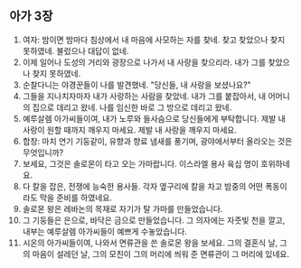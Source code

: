 ## 아가 3장

1. 여자: 밤이면 밤마다 침상에서 내 마음에 사모하는 자를 찾네. 찾고 찾았으나 찾지 못하였네. 불렀으나 대답이 없네.
2. 이제 일어나 도성의 거리와 광장으로 나가서 내 사랑을 찾으리라. 내가 그를 찾았으나 찾지 못하였네.
3. 순찰다니는 야경꾼들이 나를 발견했네. "당신들, 내 사랑을 보셨나요?"
4. 그들을 지나치자마자 내가 사랑하는 사람을 찾았네. 내가 그를 붙잡아서, 내 어머니의 집으로 데리고 왔네. 나를 임신한 바로 그 방으로 데리고 왔네.
5. 예루살렘 아가씨들이여, 내가 노루와 들사슴으로 당신들에게 부탁합니다. 제발 내 사랑이 원할 때까지 깨우지 마세요. 제발 내 사랑을 깨우지 마세요.
6. 합창: 마치 연기 기둥같이, 유향과 향료 냄새를 풍기며, 광야에서부터 올라오는 것은 무엇입니까?
7. 보세요, 그것은 솔로몬이 타고 오는 가마랍니다. 이스라엘 용사 육십 명이 호위하네요.
8. 다 칼을 잡은, 전쟁에 능숙한 용사들. 각자 옆구리에 칼을 차고 밤중의 어떤 폭동이라도 막을 준비를 하였네요.
9. 솔로몬 왕은 레바논의 목재로 자기가 탈 가마를 만들었습니다.
10. 그 기둥들은 은으로, 바닥은 금으로 만들었습니다. 그 의자에는 자줏빛 천을 깔고, 내부는 예루살렘 아가씨들이 예쁘게 수놓았습니다.
11. 시온의 아가씨들이여, 나와서 면류관을 쓴 솔로몬 왕을 보세요. 그의 결혼식 날, 그의 마음이 설레던 날, 그의 모친이 그의 머리에 씌워 준 면류관이 그 머리에 있네요.